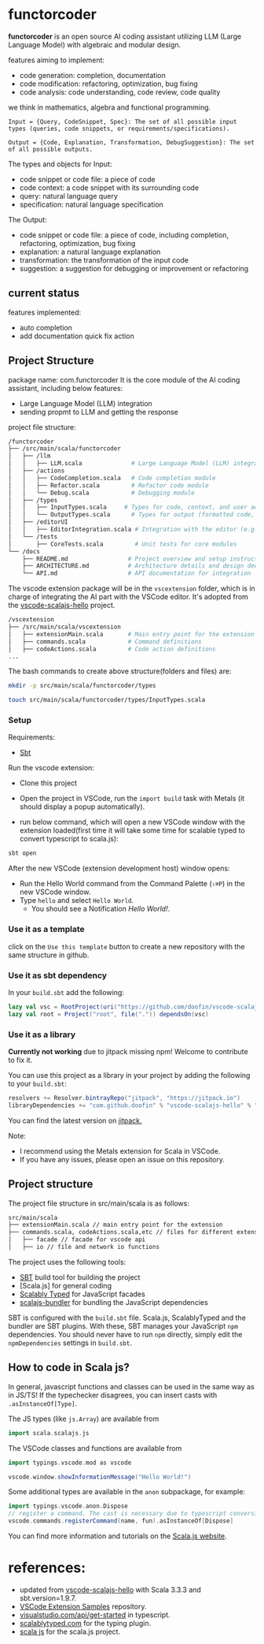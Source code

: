 # functorcoder
**functorcoder** is an open source AI coding assistant utilizing LLM (Large Language Model) with algebraic and modular design.

features aiming to implement:
- code generation: completion, documentation
- code modification: refactoring, optimization, bug fixing
- code analysis: code understanding, code review, code quality

we think in mathematics, algebra and functional programming.

    Input = {Query, CodeSnippet, Spec}: The set of all possible input types (queries, code snippets, or requirements/specifications).

    Output = {Code, Explanation, Transformation, DebugSuggestion}: The set of all possible outputs.

The types and objects for Input:
- code snippet or code file: a piece of code
- code context: a code snippet with its surrounding code
- query: natural language query 
- specification: natural language specification

The Output:
- code snippet or code file: a piece of code, including completion, refactoring, optimization, bug fixing
- explanation: a natural language explanation
- transformation: the transformation of the input code
- suggestion: a suggestion for debugging or improvement or refactoring

## current status
features implemented:
- auto completion
- add documentation quick fix action

## Project Structure
package name: com.functorcoder
It is the core module of the AI coding assistant, including below features:
- Large Language Model (LLM) integration
- sending propmt to LLM and getting the response


project file structure:
```bash
/functorcoder
├── /src/main/scala/functorcoder
│   ├── /llm
│   │   ├── LLM.scala              # Large Language Model (LLM) integration
│   ├── /actions
│   │   ├── CodeCompletion.scala   # Code completion module
│   │   ├── Refactor.scala         # Refactor code module
│   │   └── Debug.scala            # Debugging module
│   ├── /types
│   │   ├── InputTypes.scala     # Types for code, context, and user actions
│   │   └── OutputTypes.scala      # Types for output (formatted code, suggestions)
│   ├── /editorUI
│   │   ├── EditorIntegration.scala # Integration with the editor (e.g., VSCode)
│   └── /tests
│       ├── CoreTests.scala         # Unit tests for core modules
└── /docs
    ├── README.md                 # Project overview and setup instructions
    ├── ARCHITECTURE.md           # Architecture details and design decisions
    └── API.md                    # API documentation for integration
```

The vscode extension package will be in the `vscextension` folder, which is in charge of integrating the AI part with the VSCode editor. It's adopted from the [vscode-scalajs-hello](https://github.com/doofin/vscode-scalajs-hello) project.

```bash
/vscextension
├── /src/main/scala/vscextension
│   ├── extensionMain.scala       # Main entry point for the extension
│   ├── commands.scala            # Command definitions
│   ├── codeActions.scala         # Code action definitions
...
```


The bash commands to create above structure(folders and files) are:
```bash
mkdir -p src/main/scala/functorcoder/types

touch src/main/scala/functorcoder/types/InputTypes.scala
```

### Setup
Requirements:
 - [Sbt](https://www.scala-sbt.org/download.html)


Run the vscode extension:
* Clone this project
* Open the project in VSCode, run the `import build` task with Metals (it should display a popup automatically).

* run below command, which will open a new VSCode window with the extension loaded(first time it will take some time for scalable typed to convert typescript to scala.js):
```bash
sbt open
```

After the new VSCode (extension development host) window opens:
* Run the Hello World command from the Command Palette (`⇧⌘P`) in the new VSCode window.
* Type `hello` and select `Hello World`.
  * You should see a Notification _Hello World!_.


### Use it as a template
click on the `Use this template` button to create a new repository with the same structure in github.

### Use it as sbt dependency
In your `build.sbt` add the following:
```scala
lazy val vsc = RootProject(uri("https://github.com/doofin/vscode-scalajs-hello.git")) 
lazy val root = Project("root", file(".")) dependsOn(vsc)
```

### Use it as a library
**Currently not working** due to jitpack missing npm! Welcome to contribute to fix it.

You can use this project as a library in your project by adding the following to your `build.sbt`:
```scala
resolvers += Resolver.bintrayRepo("jitpack", "https://jitpack.io")
libraryDependencies += "com.github.doofin" % "vscode-scalajs-hello" % "master-SNAPSHOT" // might be wrong
```

You can find the latest version on
[jitpack.](https://jitpack.io/#doofin/vscode-scalajs-hello)

Note: 
 - I recommend using the Metals extension for Scala in VSCode.
 - If you have any issues, please open an issue on this repository.

## Project structure
The project file structure in src/main/scala is as follows:
```bash
src/main/scala
├── extensionMain.scala // main entry point for the extension
├── commands.scala, codeActions.scala,etc // files for different extension features
│   ├── facade // facade for vscode api
│   ├── io // file and network io functions
```


The project uses the following tools:
* [SBT] build tool for building the project
* [Scala.js] for general coding
* [Scalably Typed] for JavaScript facades
* [scalajs-bundler] for bundling the JavaScript dependencies

SBT is configured with the `build.sbt` file. Scala.js, ScalablyTyped and the bundler are SBT plugins. With these, SBT manages your JavaScript `npm` dependencies. You should never have to run `npm` directly, simply edit the `npmDependencies` settings in `build.sbt`.

[accessible-scala]: https://marketplace.visualstudio.com/items?itemName=scala-center.accessible-scala
[helloworld-minimal-sample]: https://github.com/Microsoft/vscode-extension-samples/tree/master/helloworld-minimal-sample
[Scalably Typed]: https://github.com/ScalablyTyped/Converter
[SBT]: https://www.scala-sbt.org
[ScalaJS]: http://www.scala-js.org
[scalajs-bundler]: https://github.com/scalacenter/scalajs-bundler

## How to code in Scala js?

In general, javascript functions and classes can be used in the same way as in JS/TS!
If the typechecker disagrees, you can insert casts with `.asInstanceOf[Type]`.

The JS types (like `js.Array`) are available from
```scala
import scala.scalajs.js
```

The VSCode classes and functions are available from
```scala
import typings.vscode.mod as vscode

vscode.window.showInformationMessage("Hello World!")
```

Some additional types are available in the `anon` subpackage, for example:
```scala
import typings.vscode.anon.Dispose
// register a command. The cast is necessary due to typescript conversion limitations.
vscode.commands.registerCommand(name, fun).asInstanceOf[Dispose]
```

You can find more information and tutorials on the [Scala.js website](https://www.scala-js.org/).

# references:
 - updated from [vscode-scalajs-hello](https://github.com/pme123/vscode-scalajs-hello) with Scala 3.3.3 and sbt.version=1.9.7.
 - [VSCode Extension Samples](https://github.com/microsoft/vscode-extension-samples) repository.
 - [visualstudio.com/api/get-started](https://code.visualstudio.com/api/get-started/your-first-extension) in typescript.
 - [scalablytyped.com](https://scalablytyped.org/docs/plugin) for the typing plugin.
 - [scala js](https://www.scala-js.org/doc/project/) for the scala.js project.
